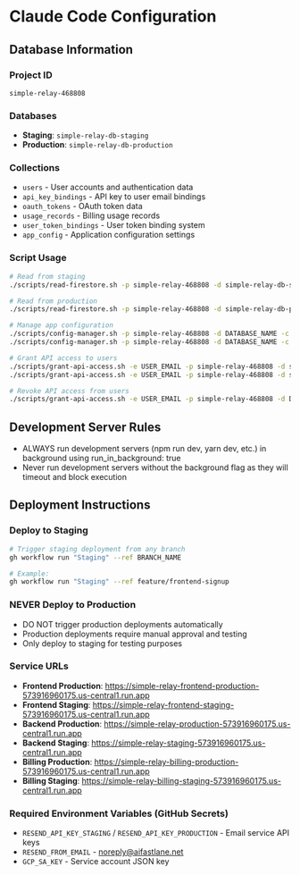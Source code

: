 # Claude Code Configuration

## Database Information

### Project ID
```
simple-relay-468808
```

### Databases
- **Staging**: `simple-relay-db-staging`
- **Production**: `simple-relay-db-production`

### Collections
- `users` - User accounts and authentication data
- `api_key_bindings` - API key to user email bindings
- `oauth_tokens` - OAuth token data
- `usage_records` - Billing usage records  
- `user_token_bindings` - User token binding system
- `app_config` - Application configuration settings

### Script Usage
```bash
# Read from staging
./scripts/read-firestore.sh -p simple-relay-468808 -d simple-relay-db-staging -c COLLECTION_NAME

# Read from production
./scripts/read-firestore.sh -p simple-relay-468808 -d simple-relay-db-production -c COLLECTION_NAME

# Manage app configuration
./scripts/config-manager.sh -p simple-relay-468808 -d DATABASE_NAME -c get -k CONFIG_KEY
./scripts/config-manager.sh -p simple-relay-468808 -d DATABASE_NAME -c set -k CONFIG_KEY -v VALUE

# Grant API access to users
./scripts/grant-api-access.sh -e USER_EMAIL -p simple-relay-468808 -d simple-relay-db-staging
./scripts/grant-api-access.sh -e USER_EMAIL -p simple-relay-468808 -d simple-relay-db-production

# Revoke API access from users
./scripts/grant-api-access.sh -e USER_EMAIL -p simple-relay-468808 -d DATABASE_NAME -r
```

## Development Server Rules
- ALWAYS run development servers (npm run dev, yarn dev, etc.) in background using run_in_background: true
- Never run development servers without the background flag as they will timeout and block execution

## Deployment Instructions

### Deploy to Staging
```bash
# Trigger staging deployment from any branch
gh workflow run "Staging" --ref BRANCH_NAME

# Example:
gh workflow run "Staging" --ref feature/frontend-signup
```

### NEVER Deploy to Production
- DO NOT trigger production deployments automatically
- Production deployments require manual approval and testing
- Only deploy to staging for testing purposes

### Service URLs
- **Frontend Production**: https://simple-relay-frontend-production-573916960175.us-central1.run.app
- **Frontend Staging**: https://simple-relay-frontend-staging-573916960175.us-central1.run.app
- **Backend Production**: https://simple-relay-production-573916960175.us-central1.run.app
- **Backend Staging**: https://simple-relay-staging-573916960175.us-central1.run.app
- **Billing Production**: https://simple-relay-billing-production-573916960175.us-central1.run.app
- **Billing Staging**: https://simple-relay-billing-staging-573916960175.us-central1.run.app

### Required Environment Variables (GitHub Secrets)
- `RESEND_API_KEY_STAGING` / `RESEND_API_KEY_PRODUCTION` - Email service API keys
- `RESEND_FROM_EMAIL` - noreply@aifastlane.net
- `GCP_SA_KEY` - Service account JSON key